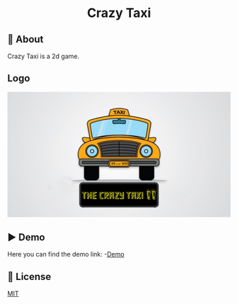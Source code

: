 <h1 align="center">Crazy Taxi</h1>


## 🎯 About

Crazy Taxi is a 2d game.

## Logo
![Image of Crazy Taxi Project](assets/logo.png)


## ▶️ Demo
Here you can find the demo link:
-[Demo](CMakeFiles/demo_xUuneOQ0.mp4)

## 📝 License

[MIT](https://github.com/Ahmed2021B/Crazy-Taxi/blob/main/LICENSE)

